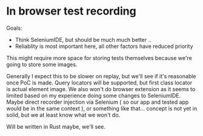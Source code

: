 # In browser test recording

Goals:
* Think SeleniumIDE, but should be much much better ..
* Reliablity is most important here, all other factors have reduced priority

This might require more space for storing tests themselves
because we're going to store some images.

Generally I expect this to be slower on replay, but we'll see if it's reasonable once PoC is made.
Query locators will be supported, but first class locator is actual element image.
We also won't do browser extension as it seems to limited based on my experience doing some changes to SeleniumIDE.
Maybe direct recorder injection via Selenium ( so our app and tested app would be in the same context ), or something like that... concept is not yet in solid, but we at least know what we won't do.


Will be written in Rust maybe, we'll see.
